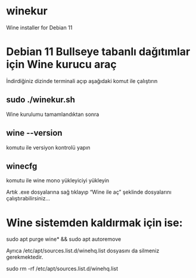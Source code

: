 # winekur
Wine installer for Debian 11

# Debian 11 Bullseye tabanlı dağıtımlar için Wine kurucu araç

İndirdiğiniz dizinde terminali açıp aşağıdaki komut ile çalıştırın

sudo ./winekur.sh
-----------------

Wine kurulumu tamamlandıktan sonra 

wine --version 
------
komutu ile versiyon kontrolü yapın


winecfg
----
komutu ile wine mono yükleyiciyi yükleyin

Artık .exe dosyalarına sağ tıklayıp “Wine ile aç” şeklinde dosyalarını çalıştırabilirsiniz…


# Wine sistemden kaldırmak için ise:

sudo apt purge wine* && sudo apt autoremove

Ayrıca /etc/apt/sources.list.d/winehq.list dosyasını da silmeniz gerekmektedir.

sudo rm -rf /etc/apt/sources.list.d/winehq.list
